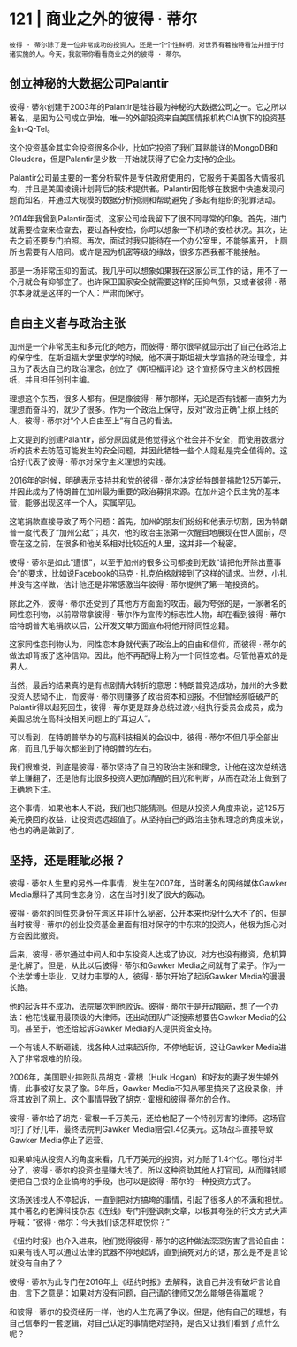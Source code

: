 # 121 | 商业之外的彼得 · 蒂尔

    彼得 · 蒂尔除了是一位非常成功的投资人，还是一个个性鲜明，对世界有着独特看法并擅于付诸实施的人。今天，我就带你看看商业之外的彼得 · 蒂尔。

## 创立神秘的大数据公司Palantir

彼得 · 蒂尔创建于2003年的Palantir是硅谷最为神秘的大数据公司之一。它之所以著名，是因为公司成立伊始，唯一的外部投资来自美国情报机构CIA旗下的投资基金In-Q-Tel。

这个投资基金其实会投资很多企业，比如它投资了我们耳熟能详的MongoDB和Cloudera，但是Palantir是少数一开始就获得了它全力支持的企业。

Palantir公司最主要的一套分析软件是专供政府使用的，它服务于美国各大情报机构，并且是美国棱镜计划背后的技术提供者。Palantir因能够在数据中快速发现问题而知名，并通过大规模的数据分析预测和帮助避免了多起有组织的犯罪活动。

2014年我曾到Palantir面试，这家公司给我留下了很不同寻常的印象。首先，进门就需要检查来检查去，要过各种安检，你可以想象一下机场的安检状况。其次，进去之前还要专门拍照。再次，面试时我只能待在一个办公室里，不能够离开，上厕所也需要有人陪同。或许是因为机密等级的缘故，很多东西我都不能接触。

那是一场非常压抑的面试。我几乎可以想象如果我在这家公司工作的话，用不了一个月就会有抑郁症了。也许保卫国家安全就需要这样的压抑气氛，又或者彼得 · 蒂尔本身就是这样的一个人：严肃而保守。

## 自由主义者与政治主张

加州是一个非常民主和多元化的地方，而彼得 · 蒂尔很早就显示出了自己在政治上的保守性。在斯坦福大学里求学的时候，他不满于斯坦福大学宣扬的政治理念，并且为了表达自己的政治理念，创立了《斯坦福评论》这个宣扬保守主义的校园报纸，并且担任创刊主编。

理想这个东西，很多人都有。但是像彼得 · 蒂尔那样，无论是否有钱都一直努力为理想而奋斗的，就少了很多。作为一个政治上保守，反对“政治正确”上纲上线的人，彼得 · 蒂尔对“个人自由至上”有自己的看法。

上文提到的创建Palantir，部分原因就是他觉得这个社会并不安全，而使用数据分析的技术去防范可能发生的安全问题，并因此牺牲一些个人隐私是完全值得的。这恰好代表了彼得 · 蒂尔对保守主义理想的实践。

2016年的时候，明确表示支持共和党的彼得 · 蒂尔决定给特朗普捐款125万美元，并因此成为了特朗普在加州最为重要的政治募捐来源。在加州这个民主党的基本营，能够出现这样一个人，实属罕见。

这笔捐款直接导致了两个问题：首先，加州的朋友们纷纷和他表示切割，因为特朗普一度代表了“加州公敌”；其次，他的政治主张第一次醒目地展现在世人面前，尽管在这之前，在很多和他关系相对比较近的人里，这并非一个秘密。

彼得 · 蒂尔是如此“遭恨”，以至于加州的很多公司都接到无数“请把他开除出董事会”的要求，比如说Facebook的马克 · 扎克伯格就接到了这样的请求。当然，小扎并没有这样做，估计他还是非常感激当年彼得 · 蒂尔提供了第一笔投资的。

除此之外，彼得 · 蒂尔还受到了其他方方面面的攻击。最为夸张的是，一家著名的同性恋刊物，以前常常拿彼得 · 蒂尔作为宣传的标志性人物，却在看到彼得 · 蒂尔给特朗普大笔捐款以后，公开发文单方面宣布将他开除同性恋籍。

这家同性恋刊物认为，同性恋本身就代表了政治上的自由和信仰，而彼得 · 蒂尔的做法却背叛了这种信仰。因此，他不再配得上称为一个同性恋者。尽管他喜欢的是男人。

当然，最后的结果真的是有点剧情大转折的意思：特朗普竞选成功，加州的大多数投资人悲恸不止，而彼得 · 蒂尔则赚够了政治资本和回报。不但曾经濒临破产的Palantir得以起死回生，彼得 · 蒂尔更是跻身总统过渡小组执行委员会成员，成为美国总统在高科技相关问题上的“耳边人”。

可以看到，在特朗普举办的与高科技相关的会议中，彼得 · 蒂尔不但几乎全部出席，而且几乎每次都坐到了特朗普的左右。

我们很难说，到底是彼得 · 蒂尔坚持了自己的政治主张和理念，让他在这次总统选举上赚翻了，还是他有比很多投资人更加清醒的目光和判断，从而在政治上做到了正确地下注。

这个事情，如果他本人不说，我们也只能猜测。但是从投资人角度来说，这125万美元换回的收益，让投资远远超值了。从坚持自己的政治主张和理念的角度来说，他也的确是做到了。

## 坚持，还是睚眦必报？

彼得 · 蒂尔人生里的另外一件事情，发生在2007年，当时著名的网络媒体Gawker Media爆料了其同性恋身份，这在当时引发了很大的轰动。

彼得 · 蒂尔的同性恋身份在湾区并非什么秘密，公开本来也没什么大不了的，但是当时彼得 · 蒂尔的创业投资基金里面有相对保守的中东来的投资人，他极为担心对方会因此撤资。

后来，彼得 · 蒂尔通过中间人和中东投资人达成了协议，对方也没有撤资，危机算是化解了。但是，从此以后彼得 · 蒂尔和Gawker Media之间就有了梁子。作为一个法学博士毕业，又财力丰厚的人，彼得 · 蒂尔开始了起诉Gawker Media的漫漫长路。

他的起诉并不成功，法院屡次判他败诉。彼得 · 蒂尔于是开动脑筋，想了一个办法：他花钱雇用最顶级的大律师，还出动团队广泛搜索想要告Gawker Media的公司。甚至于，他还给起诉Gawker Media的人提供资金支持。

一个有钱人不断砸钱，找各种人过来起诉你，不停地起诉，这让Gawker Media进入了非常艰难的阶段。

2006年，美国职业摔跤队员胡克 · 霍根（Hulk Hogan）和好友的妻子发生婚外情，此事被好友录了像。6年后，Gawker Media不知从哪里搞来了这段录像，并将其放到了网上。这个事情导致了胡克 · 霍根和彼得·蒂尔的合作。

彼得 · 蒂尔给了胡克 · 霍根一千万美元，还给他配了一个特别厉害的律师。这场官司打了好几年，最终法院判Gawker Media赔偿1.4亿美元。这场战斗直接导致Gawker Media停止了运营。

如果单纯从投资人的角度来看，几千万美元的投资，对方赔了1.4个亿。哪怕对半分了，彼得 · 蒂尔的投资也是赚大钱了。所以这种资助其他人打官司，从而赚钱顺便把自己恨的企业搞垮的手段，也可以是彼得 · 蒂尔的一种投资方式了。

这场送钱找人不停起诉，一直到把对方搞垮的事情，引起了很多人的不满和担忧。其中著名的老牌科技杂志《连线》专门刊登讽刺文章，以极其夸张的行文方式大声呼喊：“彼得 · 蒂尔：今天我们该怎样取悦你？”

《纽约时报》也介入进来，他们觉得彼得 · 蒂尔的这种做法深深伤害了言论自由：如果有钱人可以通过法律的武器不停地起诉，直到搞死对方的话，那么是不是言论就没有自由了？

彼得 · 蒂尔为此专门在2016年上《纽约时报》去解释，说自己并没有破坏言论自由，言下之意是：如果对方没有问题，自己请的律师又怎么能够告得赢呢？

和彼得 · 蒂尔的投资经历一样，他的人生充满了争议。但是，他有自己的理想，有自己信奉的一套逻辑，对自己认定的事情绝对坚持，是否又让我们看到了点什么呢？
    